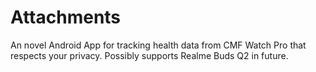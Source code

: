 # Attachments
An novel Android App for tracking health data from CMF Watch Pro that respects your privacy. Possibly supports Realme Buds Q2 in future.
